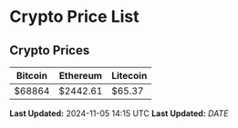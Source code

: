 # Crypto Price List

## Crypto Prices
| Bitcoin | Ethereum | Litecoin |
| ------- | -------- | -------- |
| $68864 | $2442.61 | $65.37 |
**Last Updated:** 2024-11-05 14:15 UTC
**Last Updated:** $DATE$
